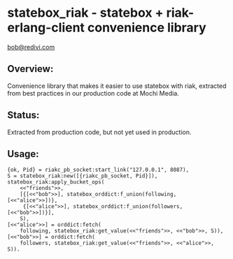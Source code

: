statebox_riak - statebox + riak-erlang-client convenience library
=================================================================

<bob@redivi.com>

Overview:
---------

Convenience library that makes it easier to use statebox with riak,
extracted from best practices in our production code at Mochi Media.

Status:
-------

Extracted from production code, but not yet used in production.

Usage:
------

    {ok, Pid} = riakc_pb_socket:start_link("127.0.0.1", 8087),
    S = statebox_riak:new([{riakc_pb_socket, Pid}]),
    statebox_riak:apply_bucket_ops(
        <<"friends">>,
        [{[<<"bob">>], statebox_orddict:f_union(following, [<<"alice">>])},
         {[<<"alice">>], statebox_orddict:f_union(followers, [<<"bob">>])}],
        S),
    [<<"alice">>] = orddict:fetch(
        following, statebox_riak:get_value(<<"friends">>, <<"bob">>, S)),
    [<<"bob">>] = orddict:fetch(
        followers, statebox_riak:get_value(<<"friends">>, <<"alice">>, S)).
